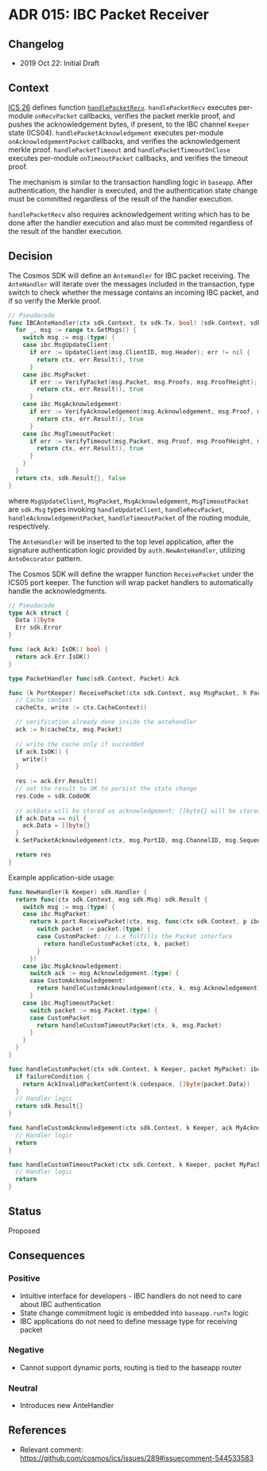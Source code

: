 # ADR 015: IBC Packet Receiver

## Changelog

- 2019 Oct 22: Initial Draft

## Context

[ICS 26](https://github.com/cosmos/ics/tree/master/spec/ics-026-routing-module) defines function [`handlePacketRecv`](https://github.com/cosmos/ics/tree/master/spec/ics-026-routing-module#packet-relay). 
`handlePacketRecv` executes per-module `onRecvPacket` callbacks, verifies the packet merkle proof, and pushes the acknowledgement bytes, if present,
to the IBC channel `Keeper` state (ICS04). 
`handlePacketAcknowledgement` executes per-module `onAcknowledgementPacket` callbacks, and verifies the acknowledgement merkle proof.
`handlePacketTimeout` and `handlePacketTimeoutOnClose` executes per-module `onTimeoutPacket` callbacks, and verifies the timeout proof.

The mechanism is similar to the transaction handling logic in `baseapp`. After authentication, the handler is executed, and 
the authentication state change must be committed regardless of the result of the handler execution. 

`handlePacketRecv` also requires acknowledgement writing which has to be done after the handler execution and also must be commited 
regardless of the result of the handler execution.

## Decision

The Cosmos SDK will define an `AnteHandler` for IBC packet receiving. The `AnteHandler` will iterate over the messages included in the 
transaction, type switch to check whether the message contains an incoming IBC packet, and if so verify the Merkle proof.

```go
// Pseudocode
func IBCAnteHandler(ctx sdk.Context, tx sdk.Tx, bool) (sdk.Context, sdk.Result, bool) {
  for _, msg := range tx.GetMsgs() {
    switch msg := msg.(type) {
    case ibc.MsgUpdateClient:
      if err := UpdateClient(msg.ClientID, msg.Header); err != nil {
        return ctx, err.Result(), true
      }
    case ibc.MsgPacket:
      if err := VerifyPacket(msg.Packet, msg.Proofs, msg.ProofHeight); err != nil {
        return ctx, err.Result(), true
      }
    case ibc.MsgAcknowledgement:
      if err := VerifyAcknowledgement(msg.Acknowledgement, msg.Proof, msg.ProofHeight); err != nil {
        return ctx, err.Result(), true
      }
    case ibc.MsgTimeoutPacket:
      if err := VerifyTimeout(msg.Packet, msg.Proof, msg.ProofHeight, msg.NextSequenceRecv); err != nil {
        return ctx, err.Result(), true
      }
    }
  }
  return ctx, sdk.Result{}, false
}
```

where `MsgUpdateClient`, `MsgPacket`, `MsgAcknowledgement`, `MsgTimeoutPacket` are `sdk.Msg` types invoking `handleUpdateClient`, `handleRecvPacket`, `handleAcknowledgementPacket`, `handleTimeoutPacket` of the routing module, respectively.

The `AnteHandler` will be inserted to the top level application, after the signature authentication logic provided by `auth.NewAnteHandler`, utilizing `AnteDecorator` pattern.

The Cosmos SDK will define the wrapper function `ReceivePacket` under the ICS05 port keeper. The function will wrap packet handlers to automatically handle the acknowledgments.

```go
// Pseudocode
type Ack struct {
  Data []byte
  Err sdk.Error
}

func (ack Ack) IsOK() bool {
  return ack.Err.IsOK()
}

type PacketHandler func(sdk.Context, Packet) Ack

func (k PortKeeper) ReceivePacket(ctx sdk.Context, msg MsgPacket, h PacketHandler) sdk.Result {
  // Cache context
  cacheCtx, write := ctx.CacheContext()

  // verification already done inside the antehandler
  ack := h(cacheCtx, msg.Packet)
  
  // write the cache only if succedded
  if ack.IsOK() {
    write()
  }
  
  res := ack.Err.Result()
  // set the result to OK to persist the state change
  res.Code = sdk.CodeOK
  
  // ackData will be stored as acknowledgement; []byte{} will be stored if not exists
  if ack.Data == nil {
    ack.Data = []byte{}
  }
  k.SetPacketAcknowledgement(ctx, msg.PortID, msg.ChannelID, msg.Sequence, ack.Data)

  return res
}
```

Example application-side usage:

```go
func NewHandler(k Keeper) sdk.Handler {
  return func(ctx sdk.Context, msg sdk.Msg) sdk.Result {
    switch msg := msg.(type) {
    case ibc.MsgPacket:
      return k.port.ReceivePacket(ctx, msg, func(ctx sdk.Context, p ibc.Packet) ibc.Ack {
        switch packet := packet.(type) {
        case CustomPacket: // i.e fulfills the Packet interface
          return handleCustomPacket(ctx, k, packet)
        }
      })
    case ibc.MsgAcknowledgement:
      switch ack := msg.Acknowledgement.(type) {
      case CustomAcknowledgement:
        return handleCustomAcknowledgement(ctx, k, msg.Acknowledgement)
      }
    case ibc.MsgTimeoutPacket:
      switch packet := msg.Packet.(type) {
      case CustomPacket:
        return handleCustomTimeoutPacket(ctx, k, msg.Packet)
      }
    }
  }
}

func handleCustomPacket(ctx sdk.Context, k Keeper, packet MyPacket) ibc.Ack {
  if failureCondition {
    return AckInvalidPacketContent(k.codespace, []byte{packet.Data})
  }
  // Handler logic
  return sdk.Result{}
}

func handleCustomAcknowledgement(ctx sdk.Context, k Keeper, ack MyAcknowledgement) (res sdk.Result) {
  // Handler logic
  return
}

func handleCustomTimeoutPacket(ctx sdk.Context, k Keeper, packet MyPacket) (res sdk.Result) {
  // Handler logic
  return
}
```

## Status

Proposed

## Consequences

### Positive

- Intuitive interface for developers - IBC handlers do not need to care about IBC authentication
- State change commitment logic is embedded into `baseapp.runTx` logic
- IBC applications do not need to define message type for receiving packet

### Negative

- Cannot support dynamic ports, routing is tied to the baseapp router

### Neutral

- Introduces new AnteHandler

## References

- Relevant comment: https://github.com/cosmos/ics/issues/289#issuecomment-544533583
